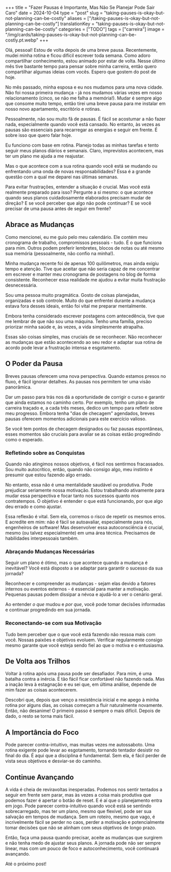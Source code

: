 +++
title = "Fazer Pausas é Importante, Mas Não Se Planejar Pode Sair Caro"
date = 2024-10-04
type = "post"
slug = "taking-pauses-is-okay-but-not-planning-can-be-costly"
aliases = ["/taking-pauses-is-okay-but-not-planning-can-be-costly"]
translationKey = "taking-pauses-is-okay-but-not-planning-can-be-costly"
categories = ["TODO"]
tags = ["carreira"]
image = "/img/cards/taking-pauses-is-okay-but-not-planning-can-be-costly.pt.webp"
+++

Olá, pessoal! Estou de volta depois de uma breve pausa.  Recentemente, mudei minha rotina e ficou difícil escrever toda semana.  Como adoro compartilhar conhecimento, estou animado por estar de volta. Nesse último mês tive bastante tempo para pensar sobre minha carreira, então quero compartilhar algumas ideias com vocês. Espero que gostem do post de hoje.

No mês passado, minha esposa e eu nos mudamos para uma nova cidade. Não foi nossa primeira mudança - já nos mudamos várias vezes em nosso relacionamento (cinco, se não me falha a memória!). Mudar é sempre algo que consome muito tempo, então tirei uma breve pausa para me instalar em nosso novo apartamento, escritório e rotinas. 

Pessoalmente, não sou muito fã de pausas. É fácil se acostumar a não fazer nada, especialmente quando você está cansado. No entanto, às vezes as pausas são essenciais para recarregar as energias e seguir em frente.  É sobre isso que quero falar hoje.

Eu funciono com base em rotina. Planejo todas as minhas tarefas e tento seguir meus planos diários e semanais. Claro, imprevistos acontecem, mas ter um plano me ajuda a me reajustar.

Mas o que acontece com a sua rotina quando você está se mudando ou enfrentando uma onda de novas responsabilidades? Essa é a grande questão com a qual me deparei nas últimas semanas.

Para evitar frustrações, entender a situação é crucial. Mas você está realmente preparado para isso? Pergunte a si mesmo: o que acontece quando seus planos cuidadosamente elaborados precisam mudar de direção? E se você perceber que algo não pode continuar? E se você precisar de uma pausa antes de seguir em frente?

## Abrace as Mudanças

Como mencionei, eu me guio pelo meu calendário. Ele contém meu cronograma de trabalho, compromissos pessoais - tudo. É o que funciona para mim. Outros podem preferir lembretes, blocos de notas ou até mesmo sua memória (pessoalmente, não confio na minha!).

Minha mudança recente foi de apenas 100 quilômetros, mas ainda exigiu tempo e atenção. Tive que aceitar que não seria capaz de me concentrar em escrever e manter meu cronograma de postagens no blog de forma consistente. Reconhecer essa realidade me ajudou a evitar muita frustração desnecessária.

Sou uma pessoa muito pragmática. Gosto de coisas planejadas, organizadas e sob controle. Muito do que enfrentei durante a mudança estava fora desses ideais, então foi vital me preparar mentalmente.

Embora tenha considerado escrever postagens com antecedência, tive que me lembrar de que não sou uma máquina. Tenho uma família, preciso priorizar minha saúde e, às vezes, a vida simplesmente atrapalha.

Essas são coisas simples, mas cruciais de se reconhecer. Não reconhecer as mudanças que estão acontecendo ao seu redor e adaptar sua rotina de acordo pode levar a frustração intensa e esgotamento.

## O Poder da Pausa

Breves pausas oferecem uma nova perspectiva. Quando estamos presos no fluxo, é fácil ignorar detalhes. As pausas nos permitem ter uma visão panorâmica.

Dar um passo para trás nos dá a oportunidade de corrigir o curso e garantir que ainda estamos no caminho certo. Por exemplo, tenho um plano de carreira traçado e, a cada três meses, dedico um tempo para refletir sobre meu progresso. Embora tenha "dias de checagem" agendados, breves pausas oferecem momentos adicionais para este exercício valioso.

Se você tem pontos de checagem designados ou faz pausas espontâneas, esses momentos são cruciais para avaliar se as coisas estão progredindo como o esperado.

### Refletindo sobre as Conquistas

Quando não atingimos nossos objetivos, é fácil nos sentirmos fracassados. Sou muito autocrítico, então, quando não consigo algo, meu instinto é presumir que estou fazendo algo errado.

No entanto, essa não é uma mentalidade saudável ou produtiva. Pode prejudicar seriamente nossa motivação. Estou trabalhando ativamente para mudar essa perspectiva e focar tanto nos sucessos quanto nos contratempos. O objetivo é entender o que está funcionando, por que algo deu errado e como ajustar.

Essa reflexão é vital. Sem ela, corremos o risco de repetir os mesmos erros. E acredite em mim: não é fácil se autoavaliar, especialmente para nós, engenheiros de software! Mas desenvolver essa autoconsciência é crucial, mesmo (ou talvez especialmente) em uma área técnica. Precisamos de habilidades interpessoais também.

### Abraçando Mudanças Necessárias

Seguir um plano é ótimo, mas o que acontece quando a mudança é inevitável? Você está disposto a se adaptar para garantir o sucesso da sua jornada?

Reconhecer e compreender as mudanças - sejam elas devido a fatores internos ou eventos externos - é essencial para manter a motivação. Pequenas pausas podem dissipar a névoa e ajudá-lo a ver o cenário geral.

Ao entender *o que* mudou e *por que*, você pode tomar decisões informadas e continuar progredindo em sua jornada.

### Reconectando-se com sua Motivação

Tudo bem perceber que o que você está fazendo não ressoa mais com você. Nossas paixões e objetivos evoluem. Verificar regularmente consigo mesmo garante que você esteja sendo fiel ao que o motiva e o entusiasma.

## De Volta aos Trilhos

Voltar à rotina após uma pausa pode ser desafiador. Para mim, é uma batalha contra a inércia. É tão fácil ficar confortável não fazendo nada. Mas a inação leva à estagnação e eu sei que, em última análise, depende de mim fazer as coisas acontecerem.

Descobri que, depois que venço a resistência inicial e me apego à minha rotina por alguns dias, as coisas começam a fluir naturalmente novamente. Então, não desanime! O primeiro passo é sempre o mais difícil. Depois de dado, o resto se torna mais fácil.

## A Importância do Foco

Pode parecer contra-intuitivo, mas muitas vezes me autossaboto. Uma rotina exigente pode levar ao esgotamento, tornando tentador desistir no final do dia. É aqui que a disciplina é fundamental. Sem ela, é fácil perder de vista seus objetivos e desviar-se do caminho.

## Continue Avançando

A vida é cheia de reviravoltas inesperadas. Podemos nos sentir tentados a seguir em frente sem parar, mas às vezes a coisa mais produtiva que podemos fazer é apertar o botão de reset. E é aí que o planejamento entra em jogo. Pode parecer contra-intuitivo quando você está se sentindo sobrecarregado, mas ter um plano, mesmo que flexível, pode ser sua salvação em tempos de mudança. Sem um roteiro, mesmo que vago, é incrivelmente fácil se perder no caos, perder a motivação e potencialmente tomar decisões que não se alinham com seus objetivos de longo prazo.

Então, faça uma pausa quando precisar, aceite as mudanças que surgirem e não tenha medo de ajustar seus planos. A jornada pode não ser sempre linear, mas com um pouco de foco e autoconhecimento, você continuará avançando.

Até o próximo post!